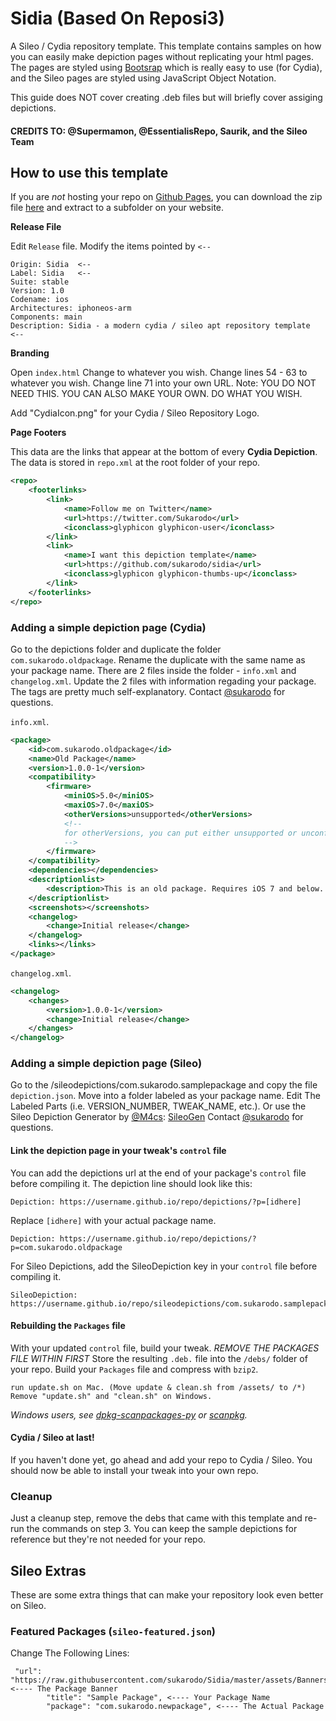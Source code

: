 # Sidia (Based On Reposi3)
A Sileo / Cydia repository template. This template contains samples on how you can easily make depiction pages without replicating your html pages. The pages are styled using [Bootsrap](http://getbootstrap.com/) which is really easy to use (for Cydia), and the Sileo pages are styled using JavaScript Object Notation.

This guide does NOT cover creating .deb files but will briefly cover assiging depictions.

#### CREDITS TO: @Supermamon, @EssentialisRepo, Saurik, and the Sileo Team

## How to use this template
If you are *not* hosting your repo on [Github Pages](https://pages.github.com/), you can download the zip file [here](https://github.com/sukarodo/Sidia/archive/master.zip) and extract to a subfolder on your website.

**Release File**

Edit `Release` file. Modify the items pointed by `<--`

    Origin: Sidia  <--
    Label: Sidia   <--
    Suite: stable
    Version: 1.0
    Codename: ios
    Architectures: iphoneos-arm
    Components: main
    Description: Sidia - a modern cydia / sileo apt repository template  <--

**Branding**

Open `index.html`
Change <title>Sidia</title> to whatever you wish.
Change lines 54 - 63 to whatever you wish.
Change line 71 into your own URL.
Note: YOU DO NOT NEED THIS. YOU CAN ALSO MAKE YOUR OWN. DO WHAT YOU WISH.

Add "CydiaIcon.png" for your Cydia / Sileo Repository Logo.


**Page Footers**

This data are the links that appear at the bottom of every **Cydia Depiction**. The data is stored in `repo.xml` at the root folder of your repo.

```xml
<repo>
    <footerlinks>
        <link>
            <name>Follow me on Twitter</name>
            <url>https://twitter.com/Sukarodo</url>
            <iconclass>glyphicon glyphicon-user</iconclass>
        </link>
        <link>
            <name>I want this depiction template</name>
            <url>https://github.com/sukarodo/sidia</url>
            <iconclass>glyphicon glyphicon-thumbs-up</iconclass>
        </link>
    </footerlinks>
</repo>
```


### Adding a simple depiction page (Cydia)

Go to the depictions folder and duplicate the folder `com.sukarodo.oldpackage`.
Rename the duplicate with the same name as your package name.
There are 2 files inside the folder - `info.xml` and `changelog.xml`.
Update the 2 files with information regading your package.
The tags are pretty much self-explanatory.
Contact [@sukarodo](https://twitter.com/sukarodo) for questions.

`info.xml`.
```xml
<package>
    <id>com.sukarodo.oldpackage</id>
    <name>Old Package</name>
    <version>1.0.0-1</version>
    <compatibility>
        <firmware>
            <miniOS>5.0</miniOS>
            <maxiOS>7.0</maxiOS>
            <otherVersions>unsupported</otherVersions>
            <!--
            for otherVersions, you can put either unsupported or unconfirmed
            -->
        </firmware>
    </compatibility>
    <dependencies></dependencies>
    <descriptionlist>
        <description>This is an old package. Requires iOS 7 and below..</description>
    </descriptionlist>
    <screenshots></screenshots>
    <changelog>
        <change>Initial release</change>
    </changelog>
    <links></links>
</package>
```

`changelog.xml`.
```xml
<changelog>
    <changes>
        <version>1.0.0-1</version>
        <change>Initial release</change>
    </changes>
</changelog>
```
### Adding a simple depiction page (Sileo)

Go to the /sileodepictions/com.sukarodo.samplepackage and copy the file `depiction.json`.
Move into a folder labeled as your package name.
Edit The Labeled Parts (i.e. VERSION_NUMBER, TWEAK_NAME, etc.). Or use the Sileo Depiction Generator by [@M4cs](https://twitter.com/maxbridgland): [SileoGen](https://sileogen.com/)
Contact [@sukarodo](https://twitter.com/sukarodo) for questions.

#### Link the depiction page in your tweak's `control` file

You can add the depictions url at the end of your package's `control` file before compiling it.
The depiction line should look like this:

```text
Depiction: https://username.github.io/repo/depictions/?p=[idhere]
```

Replace `[idhere]` with your actual package name.

```text
Depiction: https://username.github.io/repo/depictions/?p=com.sukarodo.oldpackage
```
For Sileo Depictions, add the SileoDepiction key in your `control` file before compiling it.

```text
SileoDepiction: https://username.github.io/repo/sileodepictions/com.sukarodo.samplepackage/depiction.json
````

#### Rebuilding the `Packages` file

With your updated `control` file, build your tweak.
*REMOVE THE PACKAGES FILE WITHIN FIRST*
Store the resulting `.deb.` file into the `/debs/` folder of your repo.
Build your `Packages` file and compress with `bzip2`.

```
run update.sh on Mac. (Move update & clean.sh from /assets/ to /*)
Remove "update.sh" and "clean.sh" on Windows.
```

_Windows users, see [dpkg-scanpackages-py](https://github.com/supermamon/dpkg-scanpackages-py) or [scanpkg](https://github.com/mstg/scanpkg)._

#### Cydia / Sileo at last!

If you haven't done yet, go ahead and add your repo to Cydia / Sileo.
You should now be able to install your tweak into your own repo.

### Cleanup

Just a cleanup step, remove the debs that came with this template and re-run the commands on step 3. You can keep the sample depictions for reference but they're not needed for your repo.

## Sileo Extras

These are some extra things that can make your repository look even better on Sileo.

### Featured Packages (`sileo-featured.json`)

Change The Following Lines:
```
 "url": "https://raw.githubusercontent.com/sukarodo/Sidia/master/assets/Banners/RepoHeader.png", <---- The Package Banner
        "title": "Sample Package", <---- Your Package Name
        "package": "com.sukarodo.newpackage", <---- The Actual Package
```
